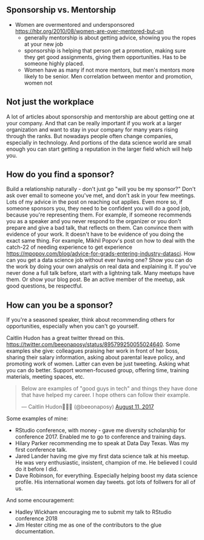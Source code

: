 ## Sponsorship vs. Mentorship 
- Women are overmentored and undersponsored https://hbr.org/2010/08/women-are-over-mentored-but-un
  - generally mentorship is about getting advice, showing you the ropes at your new job
  - sponsorship is helping that person get a promotion, making sure they get good assignments, giving them opportunities. Has to be someone highly placed. 
  - Women have as many if not more mentors, but men's mentors more likely to be senior. Men correlation between mentor and promotion, women not
  
## Not just the workplace

A lot of articles about sponsorship and mentorship are about getting one at your company. And that can be really important if you work at a larger organization and want to stay in your company for many years rising through the ranks. But nowadays people often change companies, especially in technology. And portions of the data science world are small enough you can start getting a reputation in the larger field which will help you. 

## How do you find a sponsor? 

Build a relationship naturally - don't just go "will you be my sponsor?" Don't ask over email to someone you've met, and don't ask in your few meetings. Lots of my advice in the post on reaching out applies. Even more so, if someone sponsors you, they need to be confident you will do a good job, because you're representing them. For example, if someone recommends you as a speaker and you never respond to the organizer or you don't prepare and give a bad talk, that reflects on them. Can convince them with evidence of your work. It doesn't have to be evidence of you doing the exact same thing. For example, Mikhil Popov's post on how to deal with the catch-22 of needing experience to get experience https://mpopov.com/blog/advice-for-grads-entering-industry-datasci. How can you get a data science job without ever having one? Show you can do the work by doing your own analysis on real data and explaining it. If you've never done a full talk before, start with a lightning talk. Many meetups have them. Or show your blog post. Be an active member of the meetup, ask good questions, be respectful. 

## How can you be a sponsor? 

If you're a seasoned speaker, think about recommending others for opportunities, especially when you can't go yourself.

Caitlin Hudon has a great twitter thread on this. https://twitter.com/beeonaposy/status/895799250055024640. Some examples she give: colleagues praising her work in front of her boss, sharing their salary information, asking about parental leave policy, and promoting work of women. Latter can even be just tweeting. Asking what you can do better. Support women-focused group, offering time, training materials, meeting spaces, etc. 

<blockquote class="twitter-tweet" data-lang="en"><p lang="en" dir="ltr">Below are examples of &quot;good guys in tech&quot; and things they have done that have helped my career. I hope others can follow their example.</p>&mdash; Caitlin Hudon👩🏼‍💻 (@beeonaposy) <a href="https://twitter.com/beeonaposy/status/895799250055024640?ref_src=twsrc%5Etfw">August 11, 2017</a></blockquote>
<script async src="https://platform.twitter.com/widgets.js" charset="utf-8"></script>

Some examples of mine: 
- RStudio conference, with money - gave me diversity scholarship for conference 2017. Enabled me to go to conference and training days. 
- Hilary Parker recommending me to speak at Data Day Texas. Was my first conference talk. 
- Jared Lander having me give my first data science talk at his meetup. He was very enthusiastic, insistent, champion of me. He believed I could do it before I did. 
- Dave Robinson, for everything. Especially helping boost my data science profile. His international women day tweets. got lots of follwers for all of us. 

And some encouragement: 
- Hadley Wickham encouraging me to submit my talk to RStudio conference 2018
- Jim Hester citing me as one of the contributors to the glue documentation. 
